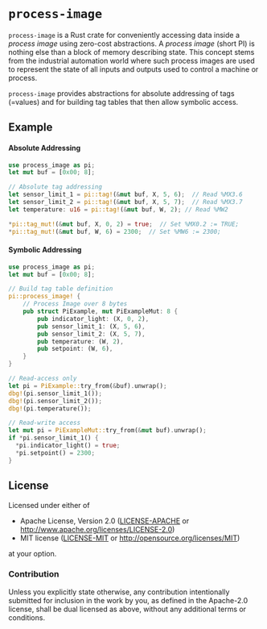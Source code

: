 `process-image`
===============
`process-image` is a Rust crate for conveniently accessing data inside a
_process image_ using zero-cost abstractions.  A _process image_ (short PI) is
nothing else than a block of memory describing state.  This concept stems from
the industrial automation world where such process images are used to represent
the state of all inputs and outputs used to control a machine or process.

`process-image` provides abstractions for absolute addressing of tags (=values)
and for building tag tables that then allow symbolic access.

## Example
#### Absolute Addressing
```rust
use process_image as pi;
let mut buf = [0x00; 8];

// Absolute tag addressing
let sensor_limit_1 = pi::tag!(&mut buf, X, 5, 6);  // Read %MX3.6
let sensor_limit_2 = pi::tag!(&mut buf, X, 5, 7);  // Read %MX3.7
let temperature: u16 = pi::tag!(&mut buf, W, 2); // Read %MW2

*pi::tag_mut!(&mut buf, X, 0, 2) = true;  // Set %MX0.2 := TRUE;
*pi::tag_mut!(&mut buf, W, 6) = 2300;  // Set %MW6 := 2300;
```

#### Symbolic Addressing
```rust
use process_image as pi;
let mut buf = [0x00; 8];

// Build tag table definition
pi::process_image! {
    // Process Image over 8 bytes
    pub struct PiExample, mut PiExampleMut: 8 {
        pub indicator_light: (X, 0, 2),
        pub sensor_limit_1: (X, 5, 6),
        pub sensor_limit_2: (X, 5, 7),
        pub temperature: (W, 2),
        pub setpoint: (W, 6),
    }
}

// Read-access only
let pi = PiExample::try_from(&buf).unwrap();
dbg!(pi.sensor_limit_1());
dbg!(pi.sensor_limit_2());
dbg!(pi.temperature());

// Read-write access
let mut pi = PiExampleMut::try_from(&mut buf).unwrap();
if *pi.sensor_limit_1() {
  *pi.indicator_light() = true;
  *pi.setpoint() = 2300;
}
```

## License
Licensed under either of

- Apache License, Version 2.0 ([LICENSE-APACHE](LICENSE-APACHE) or
  <http://www.apache.org/licenses/LICENSE-2.0>)
- MIT license ([LICENSE-MIT](LICENSE-MIT) or
  <http://opensource.org/licenses/MIT>)

at your option.

### Contribution
Unless you explicitly state otherwise, any contribution intentionally submitted
for inclusion in the work by you, as defined in the Apache-2.0 license, shall
be dual licensed as above, without any additional terms or conditions.
